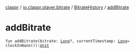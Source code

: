 [clappr](../../index.md) / [io.clappr.player.bitrate](../index.md) / [BitrateHistory](index.md) / [addBitrate](./add-bitrate.md)

# addBitrate

`fun addBitrate(bitrate: `[`Long`](https://kotlinlang.org/api/latest/jvm/stdlib/kotlin/-long/index.html)`?, currentTimestamp: `[`Long`](https://kotlinlang.org/api/latest/jvm/stdlib/kotlin/-long/index.html)` = clockInNano()): `[`Unit`](https://kotlinlang.org/api/latest/jvm/stdlib/kotlin/-unit/index.html)